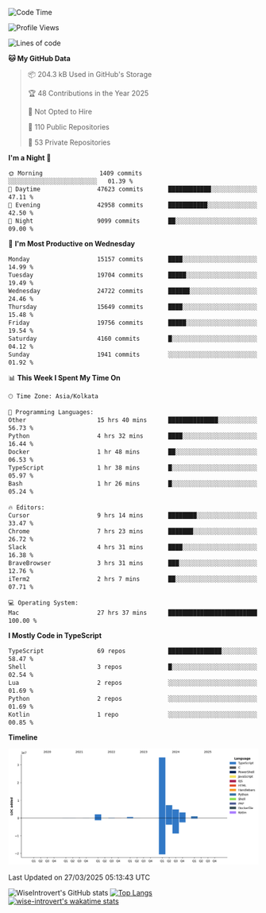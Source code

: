 <!--START_SECTION:waka-->
![Code Time](http://img.shields.io/badge/Code%20Time-2%2C299%20hrs%2023%20mins-blue)

![Profile Views](http://img.shields.io/badge/Profile%20Views-0-blue)

![Lines of code](https://img.shields.io/badge/From%20Hello%20World%20I%27ve%20Written-53.2%20million%20lines%20of%20code-blue)

**🐱 My GitHub Data** 

> 📦 204.3 kB Used in GitHub's Storage 
 > 
> 🏆 48 Contributions in the Year 2025
 > 
> 🚫 Not Opted to Hire
 > 
> 📜 110 Public Repositories 
 > 
> 🔑 53 Private Repositories 
 > 
**I'm a Night 🦉** 

```text
🌞 Morning                1409 commits        ░░░░░░░░░░░░░░░░░░░░░░░░░   01.39 % 
🌆 Daytime                47623 commits       ████████████░░░░░░░░░░░░░   47.11 % 
🌃 Evening                42958 commits       ███████████░░░░░░░░░░░░░░   42.50 % 
🌙 Night                  9099 commits        ██░░░░░░░░░░░░░░░░░░░░░░░   09.00 % 
```
📅 **I'm Most Productive on Wednesday** 

```text
Monday                   15157 commits       ████░░░░░░░░░░░░░░░░░░░░░   14.99 % 
Tuesday                  19704 commits       █████░░░░░░░░░░░░░░░░░░░░   19.49 % 
Wednesday                24722 commits       ██████░░░░░░░░░░░░░░░░░░░   24.46 % 
Thursday                 15649 commits       ████░░░░░░░░░░░░░░░░░░░░░   15.48 % 
Friday                   19756 commits       █████░░░░░░░░░░░░░░░░░░░░   19.54 % 
Saturday                 4160 commits        █░░░░░░░░░░░░░░░░░░░░░░░░   04.12 % 
Sunday                   1941 commits        ░░░░░░░░░░░░░░░░░░░░░░░░░   01.92 % 
```


📊 **This Week I Spent My Time On** 

```text
🕑︎ Time Zone: Asia/Kolkata

💬 Programming Languages: 
Other                    15 hrs 40 mins      ██████████████░░░░░░░░░░░   56.73 % 
Python                   4 hrs 32 mins       ████░░░░░░░░░░░░░░░░░░░░░   16.44 % 
Docker                   1 hr 48 mins        ██░░░░░░░░░░░░░░░░░░░░░░░   06.53 % 
TypeScript               1 hr 38 mins        █░░░░░░░░░░░░░░░░░░░░░░░░   05.97 % 
Bash                     1 hr 26 mins        █░░░░░░░░░░░░░░░░░░░░░░░░   05.24 % 

🔥 Editors: 
Cursor                   9 hrs 14 mins       ████████░░░░░░░░░░░░░░░░░   33.47 % 
Chrome                   7 hrs 23 mins       ███████░░░░░░░░░░░░░░░░░░   26.72 % 
Slack                    4 hrs 31 mins       ████░░░░░░░░░░░░░░░░░░░░░   16.38 % 
BraveBrowser             3 hrs 31 mins       ███░░░░░░░░░░░░░░░░░░░░░░   12.76 % 
iTerm2                   2 hrs 7 mins        ██░░░░░░░░░░░░░░░░░░░░░░░   07.71 % 

💻 Operating System: 
Mac                      27 hrs 37 mins      █████████████████████████   100.00 % 
```

**I Mostly Code in TypeScript** 

```text
TypeScript               69 repos            ███████████████░░░░░░░░░░   58.47 % 
Shell                    3 repos             █░░░░░░░░░░░░░░░░░░░░░░░░   02.54 % 
Lua                      2 repos             ░░░░░░░░░░░░░░░░░░░░░░░░░   01.69 % 
Python                   2 repos             ░░░░░░░░░░░░░░░░░░░░░░░░░   01.69 % 
Kotlin                   1 repo              ░░░░░░░░░░░░░░░░░░░░░░░░░   00.85 % 
```



**Timeline**

![Lines of Code chart](https://raw.githubusercontent.com/wise-introvert/wise-introvert/master/assets/bar_graph.png)


 Last Updated on 27/03/2025 05:13:43 UTC
<!--END_SECTION:waka-->

![WiseIntrovert's GitHub stats](https://github-readme-stats.vercel.app/api?username=wise-introvert&count_private=true&show_icons=true)
[![Top Langs](https://github-readme-stats.vercel.app/api/top-langs/?username=wise-introvert&langs_count=10)](https://github.com/anuraghazra/github-readme-stats)
[![wise-introvert's wakatime stats](https://github-readme-stats.vercel.app/api/wakatime?username=wiseintrovert)](https://github.com/anuraghazra/github-readme-stats)
